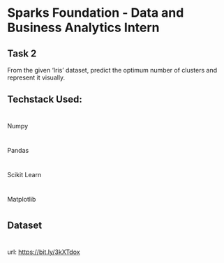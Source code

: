 # Sparks Foundation - Data and Business Analytics Intern

## Task 2
From the given ‘Iris’ dataset, predict the optimum number of clusters and
represent it visually.

## Techstack Used:
#
Numpy
#
Pandas
#
Scikit Learn
#
Matplotlib
#

## Dataset 
#
url: https://bit.ly/3kXTdox
#
